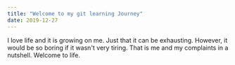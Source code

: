 ```yaml
---
title: "Welcome to my git learning Journey"
date: 2019-12-27
---
```

I love life and it is growing on me. Just that it can be exhausting. However, it would be so boring if it wasn't very tiring.
That is me and my complaints in a nutshell.
Welcome to life.

